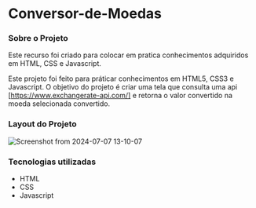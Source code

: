# Conversor-de-Moedas
### Sobre o Projeto  

Este recurso foi criado para colocar em pratica conhecimentos adquiridos em HTML, CSS e Javascript.  

Este projeto foi feito para práticar conhecimentos em HTML5, CSS3 e Javascript. O objetivo do projeto é criar uma tela que consulta uma api [https://www.exchangerate-api.com/] e retorna o valor convertido na moeda selecionada convertido.
### Layout do Projeto 
![Screenshot from 2024-07-07 13-10-07](https://github.com/ericlesbrum/Conversor-de-Moedas/assets/35080587/5ba841b9-cbf6-4b80-8bb8-1526ef168d6d)


### Tecnologias utilizadas
- HTML
- CSS
- Javascript
